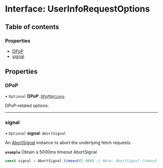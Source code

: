 # Interface: UserInfoRequestOptions

## Table of contents

### Properties

- [DPoP](UserInfoRequestOptions.md#dpop)
- [signal](UserInfoRequestOptions.md#signal)

## Properties

### DPoP

• `Optional` **DPoP**: [`DPoPOptions`](DPoPOptions.md)

DPoP-related options.

___

### signal

• `Optional` **signal**: `AbortSignal`

An [AbortSignal](https://developer.mozilla.org/en-US/docs/Web/API/AbortSignal)
instance to abort the underlying fetch requests.

**`example`** Obtain a 5000ms timeout AbortSignal
```js
const signal = AbortSignal.timeout(5_000) // Note: AbortSignal.timeout may not yet be available in all runtimes.
```
